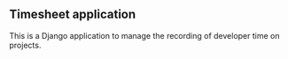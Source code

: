 ## Timesheet application

This is a Django application to manage the recording of developer time on projects.
